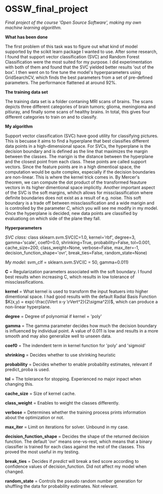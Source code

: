 # OSSW_final_project

_Final project of the course 'Open Source Software', making my own machine learning algorithm._


**What has been done**

The first problem of this task was to figure out what kind of model supported by the scikit learn package I wanted to use. After some research, I found that support vector classification (SVC) and Random Forest Classification were the most suited for my purpose. I  did experimentation with both of them and found that the SVC yielded better results 'out of the box'. I then went on to fine tune the model's hyperparameters using GridSearchCV, which finds the best parameters from a set of pre-defined parameters. The performance flattened at around 92%.


**The training data set**

The training data set is a folder contaning MRI scans of brains. The scans depicts three different categories of brain tumors; glioma, meningioma and pitiuray, and finally some scans of healthy brains. In total, this gives four different categories to train on and to classify.


**My algorithm**

Support vector classification (SVC) have good utility for classifying pictures. This is becuase it aims to find a hyperplane that best classifies different data points in a high-dimensional space. For SVCs, the hyperplane is the decision boundary and is defined as the line that maximizes the margin between the classes. The marigin is the distance between the hyperplane and the closest point from each class. These points are called support vectors. Since the feature points are in a high dimentioal space, the computation would be quite complex, especially if the decision boundaries are non-linear. This is where the kernel trick comes in. By Mercer's theorem, we can compute the dot product of the transformed feauture vectors in its higher dimentional space implicitly. Another important aspect of the SVC is the soft margins, whihch allows for missclassification where definite boundaries does not exist as a result of e.g. noise. This soft boundary is a trade off between missclassification and a wide marigin and is controlled by the parameter $C$, which you will see me modify in my model. Once the hyperplane is decided, new data points are classified by evaluationg on which side of the plane they fall.


**Hyperparameters**

_SVC class:_
class sklearn.svm.SVC(C=1.0, kernel='rbf', degree=3, gamma='scale', coef0=0.0, shrinking=True, probability=False, tol=0.001, cache_size=200, class_weight=None, verbose=False, max_iter=-1, decision_function_shape='ovr', break_ties=False, random_state=None)

_My model:_
svm_clf = sklearn.svm.SVC(C = 50, gamma=0.011)

**C** = Regularization parameters associated with the soft boundary. I found best results when increasing C, which results in low tolerance of missclassifications.

**kernel** = What kernel is used to transform the input featuers into higher dimentional space. I had good results with the default Radial Basis Function $K(x,y) = exp(-\frac{\lVert x-y \rVert^2}{2\sigma^2})$, which can produce a non-linear hyperplane.

**degree** = Degree of polynomial if kernel = 'poly'

**gamma** = The gamma parameter decides how much the decision boundary is influenced by individual point. A value of 0.011 is low and results in a more smooth and may also generalize well to unseen data.

**coef0** = The indendent term in kernel function for 'poly' and 'sigmoid'

**shrinking** = Decides whether to use shrinking heuristic

**probability** = Decides whether to enable probability estimates, relevant if predict_proba is used.

**tol** = The tolerance for stopping. Experienced no major inpact when changing this.

**cache_size** = Size of kernel cache.

**class_weight** = Enables to weight the classes differently.

**verbose** = Determines whether the training process prints information about the optimization or not.

**max_iter** = Limit on iterations for solver. Unbound in my case.

**decision_function_shape** = Decides the shape of the returned decision function. The default 'ovr' means one-vs-rest, which means that a binary classifier is trained for each class against the rest of the classes. This proved the most useful in my testing.

**break_ties** = Decides if _predict_ will break a tied score according to confidence values of decision_function. Did not affect my model when changed.

**random_state** = Controls the pseudo random number generation for shuffling the data for probability estimates. Not relevant.
